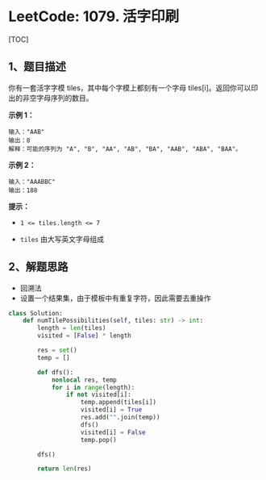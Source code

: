 # LeetCode: 1079. 活字印刷

[TOC]

## 1、题目描述

你有一套活字字模 tiles，其中每个字模上都刻有一个字母 tiles[i]。返回你可以印出的非空字母序列的数目。

 

**示例 1：**

```
输入："AAB"
输出：8
解释：可能的序列为 "A", "B", "AA", "AB", "BA", "AAB", "ABA", "BAA"。
```



**示例 2：**

```
输入："AAABBC"
输出：188
```



**提示：**

- `1 <= tiles.length <= 7`

- `tiles` 由大写英文字母组成

## 2、解题思路

- 回溯法
- 设置一个结果集，由于模板中有重复字符，因此需要去重操作

```python
class Solution:
    def numTilePossibilities(self, tiles: str) -> int:
        length = len(tiles)
        visited = [False] * length

        res = set()
        temp = []

        def dfs():
            nonlocal res, temp
            for i in range(length):
                if not visited[i]:
                    temp.append(tiles[i])
                    visited[i] = True
                    res.add("".join(temp))
                    dfs()
                    visited[i] = False
                    temp.pop()

        dfs()

        return len(res)
```

